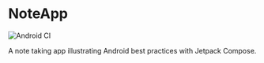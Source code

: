 # NoteApp

![Android CI](https://github.com/karacca/NoteApp/actions/workflows/check.yml/badge.svg)

A note taking app illustrating Android best practices with Jetpack Compose.
